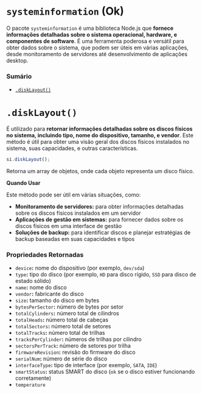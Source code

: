 # `systeminformation` (Ok)

O pacote `systeminformation` é uma biblioteca Node.js que **fornece informações detalhadas sobre o sistema operacional, hardware, e componentes de software**. É uma ferramenta poderosa e versátil para obter dados sobre o sistema, que podem ser úteis em várias aplicações, desde monitoramento de servidores até desenvolvimento de aplicações desktop.

### Sumário

- [`.diskLayout()`](#disklayout)

# <a id="disklayout"></a>`.diskLayout()`

É utilizado para **retornar informações detalhadas sobre os discos físicos no sistema, incluindo tipo, nome do dispositivo, tamanho, e vendor**. Este método é útil para obter uma visão geral dos discos físicos instalados no sistema, suas capacidades, e outras características.

```JavaScript
si.diskLayout();
```

Retorna um array de objetos, onde cada objeto representa um disco físico.

**Quando Usar**

Este método pode ser útil em várias situações, como:

- **Monitoramento de servidores:** para obter informações detalhadas sobre os discos físicos instalados em um servidor
- **Aplicações de gestão em sistemas:** para fornecer dados sobre os discos físicos em uma interface de gestão
- **Soluções de backup:** para identificar discos e planejar estratégias de backup baseadas em suas capacidades e tipos

### Propriedades Retornadas

- `device`**:** nome do dispositivo (por exemplo, `dev/sda`)
- `type`**:** tipo do disco (por exemplo, `HD` para disco rígido, `SSD` para disco de estado sólido)
- `name`**:** nome do disco
- `vendor`**:** fabricante do disco
- `size`**:** tamanho do disco em bytes
- `bytesPerSector`**:** número de bytes por setor
- `totalCylinders`**:** número total de cilindros
- `totalHeads`**:** número total de cabeças
- `totalSectors`**:** número total de setores
- `totalTracks`**:** número total de trilhas
- `tracksPerCylinder`**:** números de trilhas por cilindro
- `sectorsPerTrack`**:** número de setores por trilha
- `firmwareRevision`**:** revisão do firmware do disco
- `serialNum`**:** número de série do disco
- `interfaceType`**:** tipo de interface (por exemplo, `SATA`, `IDE`)
- `smartStatus`**:** status SMART do disco (`ok` se o disco estiver funcionando corretamente)
- `temperature`